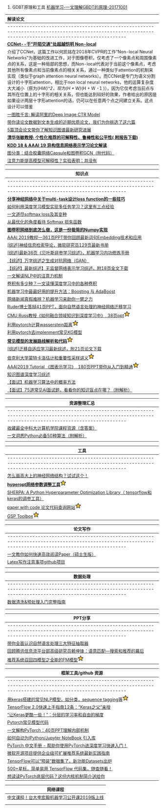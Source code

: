




1. GDBT原理和工具
[机器学习-一文理解GBDT的原理-20171001](https://zhuanlan.zhihu.com/p/29765582)















| **解读论文**                                                 |
| :----------------------------------------------------------- |
| ----------------------------------------------------------------------------------------------------------------------------------------------------- |
| [**CCNet--于"阡陌交通"处超越恺明 Non-local**](https://mp.weixin.qq.com/s/l3TIZNfUYEIXpY3f5wrlXw) |
| 介绍了CCNet，这篇工作以何凯铭在2018年CVPR的工作“Non-local Neural Networks”为基础的改进工作，对于图像卷积，仅考虑了一个像素点和周围像素点的关系，这是一种局部的思想，而Non-local代表对于当前这个像素点，考虑其他所有像素点和当前像素点的相关关系，通过一种类似于attention的机制来实现（类似于graph attention neural networks）。而CCNet是专门为语义分割设计的十字形attention，相比于non local neural networks，他的运算复杂度大大减小（原为(H*W)^2，现为(H * W)*(H + W -1 )），因为它仅考虑当前点与其所在位置上的十字形的相关关系，但也能达到较好的效果，作者给出的原因是如果设计两层十字形attention的话，仍可以在任意两个点之间建立关系。这点设计可以借鉴 |
| [一图胜千言: 解读阿里的Deep Image CTR Model](https://mp.weixin.qq.com/s/JWxcwGLoqDNLmAs-Jt98Jg) |
| [带你读论文数据到文本生成的近期优质论文，我们为你挑选了这六篇](https://mp.weixin.qq.com/s/9YIZV4B2rEswydWLhNFc3A) |
| [5篇顶会论文带你了解知识图谱最新研究进展](https://mp.weixin.qq.com/s/nomVWAuvuxFJLWoxHoUCqg) |
| [**清华张敏教授: 个性化推荐的可解释性、鲁棒性和公平性( 附报告下载)**](https://mp.weixin.qq.com/s/RAQrW6Fchynbc1Rd9IcOJQ) |
| [**KDD 18 & AAAI 19 异构信息网络表示学习论文解读**](https://mp.weixin.qq.com/s/xyE9o8nx6TrabGGJwMzzIg) |
| [图分类：结合胶囊网络Capsule和图卷积GCN（附代码）](https://mp.weixin.qq.com/s/6vhFfSh2mveBiZXB1oZb1Q) |
| [注意力能提高模型可解释性？实验表明：并没有](https://mp.weixin.qq.com/s/LqjBFMXNl5KoUlfktp0w9w) |







| 知识点                                                       |
| ------------------------------------------------------------ |
| ----------------------------------------------------------------------------------------------------------------------------------------------------- |
| [**分享神经网络中关于multi-task设计loss function的一些技巧**](https://mp.weixin.qq.com/s/7Jg-YvS3nvcPJ-zYhK96EA) |
| [如何利用深度学习模型实现多任务学习？这里有三点经验](https://mp.weixin.qq.com/s/MPhKUosKZbLtVjJ1XYGXYA) |
| [一文道尽softmax loss及其变种](https://mp.weixin.qq.com/s/cYcztl8N9JF-XXp9xLJIxg) |
| [从最优化的角度看待 Softmax 损失函数](https://mp.weixin.qq.com/s/MTeuRYutMiCmthEAObyAIg) |
| [**图卷积网络到底怎么做，这是一份极简的Numpy实现**](https://mp.weixin.qq.com/s/sg9O761F0KHAmCPOfMW_kQ) |
| [AAAI 2019教程—361页PPT带你回顾最新词句Embedding技术和应用](https://mp.weixin.qq.com/s/caG7kwZfo2qpvLDbrvfpng) |
| [[综述]神经信息检索导论，微软研究员129页最新书册](https://mp.weixin.qq.com/s/5ba3EM6e9R-i3UpzUhm49w) |
| [[综述]最新36页《贝叶斯非参学习综述》，机器学习内功修炼手册](https://mp.weixin.qq.com/s/bjyO4AS1Sjo09qNMpqf6JA) |
| [【综述】万字综述之生成对抗网络（GAN）](<https://mp.weixin.qq.com/s?__biz=MzIwMTc4ODE0Mw==&mid=2247495668&idx=1&sn=e7e959b2bdd7b2763b9207ccb80fa6bc&chksm=96ea3074a19db96208a51d26f7b5b4ef9c3a37a7799ec270becc77203de4294235041ede7206&mpshare=1&scene=1&srcid=&key=c0631fa9ad87741cc520ba6455929cad392803c0f9ea1d2bb04b5e2b359e08fd13e92d6e6ae34668ffcc3300d87bbb64130cc03e611800d6d612cf50882d91a55b8dd17e9c34c0e76b8ddb61ab882745&ascene=1&uin=MTI5ODUxMDk0NA%3D%3D&devicetype=Windows+10&version=62060739&lang=zh_CN&pass_ticket=y93mW3Jy%2BZgcd1GQtje4Rb66rgLej%2BokV797xnereS4%2BchmCJi%2BIvyXlcrVYq0ch>) |
| [【综述】最新综述】无监督网络表示学习综述，附18页全文下载](<https://mp.weixin.qq.com/s?__biz=MzU2OTA0NzE2NA==&mid=2247508959&idx=1&sn=e5ef0e9344b2c344e8251729323f023c&chksm=fc8642cccbf1cbdae63432b74486f419d54fc718a0a0e8f3f136b0208c95f920aefd4ce859c2&scene=0&xtrack=1&key=54e754b9be6197c7eda23f08e912e25dddb00e41bd552f8111e699f83bca5dfea88546352b2e7920e9050e0bfe5c4ef6d52858aaedd0c99112c1f01aca0a06612252d83d278ce1d11542b63b053675ab&ascene=1&uin=MTI5ODUxMDk0NA%3D%3D&devicetype=Windows+10&version=62060739&lang=zh_CN&pass_ticket=lxHeD4n4yFGLJjjKhJIfhVNUKmQx%2Fo8quenvQfVfdcCIYZwFnKy8wiz7DDwJudKq>) |
| [一文解读NLP中的注意力机制](https://mp.weixin.qq.com/s/TM5poGwSGi5C9szO13GYxg) |
| [卷积有多少种？一文读懂深度学习中的各种卷积](https://mp.weixin.qq.com/s/Olliwe3ux77H4Vlsn4IrCw) |
| [机器学习中最最好用的提升方法：Boosting 与 AdaBoost](https://mp.weixin.qq.com/s/zx9eveRJ4b8EWxI7z4-f6w) |
| [网络新闻真假难辨？机器学习来助你一臂之力](https://mp.weixin.qq.com/s/S0vUBFCfizjVe_L4SIrGqQ) |
| [Ruder博士答辩41页PPT，面向自然语言处理的神经网络迁移学习](https://mp.weixin.qq.com/s/0Zcrwi3WROzm19ApDZINMQ) |
| [CMU Russ教授《如何融合领域知识到深度学习中》, 38页ppt](https://mp.weixin.qq.com/s/87QkA36gXuEJeORVkR_ndQ)![1551255282854](readme.assets/1551255282854.png) |
| [利用pytorch计算wasserstein距离](https://github.com/dfdazac/wassdistance)![1551255282854](readme.assets/1551255282854.png) |
| [利用pytorch去implenment常见KG模型](https://github.com/DeepGraphLearning/KnowledgeGraphEmbedding) |
| [**常见模型的发展路线解析和代码**![1551255282854](readme.assets/1551255282854.png)](https://skymind.ai/wiki/attention-mechanism-memory-network) |
| [[综述]迁移自适应学习最新综述，附21页论文下载](https://mp.weixin.qq.com/s/nIV7n8o7t2F3j0XFr9v-vg) |
| [伯克利大学蒙特卡洛估计和重要性采样讲义](https://github.com/kevinzakka/monte-carlo)![1551255282854](readme.assets/1551255282854.png) |
| [AAAI2019 Tutorial 《图表示学习》, 180页PPT带你从入门到精通](https://mp.weixin.qq.com/s/xc_TnMLs3o2LQ8eM4naZDw)![1551255282854](readme.assets/1551255282854.png) |
| [知识图谱深度学习综述](https://wx.zsxq.com/mweb/views/topicdetail/topicdetail.html?topic_id=111182115221412&user_id=5448515554) |
| [【面试】机器学习算法中的概率方法](https://mp.weixin.qq.com/s?__biz=MzI4MDYzNzg4Mw==&mid=2247489053&idx=4&sn=bb477e2af97d0f4c0a1d11ae1b8a2af3&chksm=ebb42ec9dcc3a7dffef3cb633cce58c79d4d3c6b835394b43d64fc296908f5d277f549dc42c6&scene=0&xtrack=1&key=c0631fa9ad87741c7766f0b177ce4bd2d411750707800b6795a0dbc65d1c9c048dcd5ccd6f433dcc2b6dc5f66c54bf26f4869dd513960f4c333df6d1263ee3fba559c80115d85387c01c48cbc049d194&ascene=1&uin=MTI5ODUxMDk0NA%3D%3D&devicetype=Windows+10&version=62060739&lang=zh_CN&pass_ticket=b7aCz5SYWACzEngozNpdsQ4hrW5EImxRRnOYIfoVdDcBHQdV1qeLQmwaDbEfZadx) |
| [【面试】75道常见AI面试题，看看你的知识盲点在哪？（附解析）](https://mp.weixin.qq.com/s?__biz=MzI4MDYzNzg4Mw==&mid=2247489053&idx=3&sn=f09ab8882a7df178e451b1f2561bbc19&chksm=ebb42ec9dcc3a7df8a32311f9502a26cb10b2439b0a2ac370017e87835c820ee25ca6e8ebc25&scene=0&xtrack=1&key=a9d4b584c784361897a3fe6e1145acfb6e956e4ed8079cffcb38d6b8eac56f21a68c8ac8e16a37d75012e40c1d5ada521776c1c8d84ac68683a21e061f51581e2befe735a4ee06802480a0af4f810f33&ascene=1&uin=MTI5ODUxMDk0NA%3D%3D&devicetype=Windows+10&version=62060739&lang=zh_CN&pass_ticket=b7aCz5SYWACzEngozNpdsQ4hrW5EImxRRnOYIfoVdDcBHQdV1qeLQmwaDbEfZadx) |



| 资源整理汇总                                                 |
| ------------------------------------------------------------ |
| ----------------------------------------------------------------------------------------------------------------------------------------------------- |
| [收藏最全中科大计算机学院课程资源（含答案）](https://mp.weixin.qq.com/s/q79wpijKxGW8V5sLfFIntw) |
| [一文洞悉Python必备50种算法（附解析）](https://mp.weixin.qq.com/s/Y1uCF-aWMj2FuVp_4auKyQ) |
|                                                              |





| 工具                                                         |
| ------------------------------------------------------------ |
| ----------------------------------------------------------------------------------------------------------------------------------------------------- |
| [怎么画高大上的神经网络结构？试试这个！](https://mp.weixin.qq.com/s/UwPCDA89GH5X-HubeJddnQ) |
| [**hyperopt网络参数调整工具**](https://github.com/hyperopt/hyperopt)![1551255282854](readme.assets/1551255282854.png) |
| [SHERPA: A Python Hyperparameter Optimization Library（ tensorflow和keras的调参工具）](https://github.com/sherpa-ai/sherpa) |
| [paper with code 论文代码查询网站](https://paperswithcode.com)![1551255282854](readme.assets/1551255282854.png) |
| [GSP Toolbox](https://arxiv.org/pdf/1408.5781v1.pdf)![1551255282854](readme.assets/1551255282854.png) |



| 论文写作                                                     |
| ------------------------------------------------------------ |
| ----------------------------------------------------------------------------------------------------------------------------------------------------- |
| [一文教你如何快速高效阅读Paper（硕士生版）](https://mp.weixin.qq.com/s/u3D1RX-ZCfwNa0IATvX0ug) |
| [Latex写作注意事项github项目](https://github.com/Wookai/paper-tips-and-tricks#tips-and-tricks-for-writing-scientific-papers) |
|                                                              |





| 数据处理                                                     |
| ------------------------------------------------------------ |
| ----------------------------------------------------------------------------------------------------------------------------------------------------- |
| [数据清洗&预处理入门完整指南](https://mp.weixin.qq.com/s/r7ngZOM9tO-_OSfvs2aDJw) |
|                                                              |
|                                                              |



| PPT分享                                                      |
| ------------------------------------------------------------ |
| ----------------------------------------------------------------------------------------------------------------------------------------------------- |
| [带你全面认识自然语言处理三大特征抽取器](https://mp.weixin.qq.com/s?__biz=MzI1MjQ2OTQ3Ng==&mid=2247494178&idx=1&sn=3190dbf682a3315e55b5ff6801ff3f2c&chksm=e9e1e3a9de966abf7774459344a35dd6010dcf4cfbb45c1cc9b5324a76856c755850d4bf5f23&scene=0#rd) |
| [回顾腾讯信息流平台部高级研究员赖坤锋：语意匹配—搜索和推荐的幕后](https://mp.weixin.qq.com/s?__biz=MzU1NTUxNTM0Mg==&mid=2247490419&idx=3&sn=0b5a995f33aff85846f743c15577289b&chksm=fbd277d2cca5fec4157f35ed5762036e21afcb0f385c7aea19cd29bebeef49210f67a509d62a&mpshare=1&scene=1&srcid=#rd) |
| [推荐系统召回四模型之全能的FM模型](https://mp.weixin.qq.com/s?__biz=MzU1NTUxNTM0Mg==&mid=2247490516&idx=3&sn=9d27d35479ce45020b2c0e02a50b5872&chksm=fbd27775cca5fe6348bff06f3caa48375bd94b6c1cd2db6458234f19fbc1adb47891c4097491&scene=0&xtrack=1&key=b824cb4e3d5c36e8c6329adc818a837da8d1ad88d58b259f6592e34404b1ab30d3bfba08c778b4e821ed0ae5051469e3c2b7f14cc19dd09de2c876959591ee0780373f7392fcd36793df418b68d7a69c&ascene=1&uin=MTI5ODUxMDk0NA%3D%3D&devicetype=Windows+10&version=62060728&lang=zh_CN&pass_ticket=LP6wPjODpYEahKUrIp%2FDQd4qrQdAVnLev%2B%2BDjIPNsVb9k3OAEncdeEqdR56umvRm)![1551255282854](readme.assets/1551255282854.png) |



| 框架工具/github 资源                                         |
| ------------------------------------------------------------ |
| ----------------------------------------------------------------------------------------------------------------------------------------------------- |
| [用keras搭建的常见NLP模型，如分类，sequence tagging等](https://github.com/BrikerMan/Kashgari)![1551255282854](readme.assets/1551255282854.png) |
| [TensorFlow 2.0快速上手指南12条：“Keras之父”亲授](https://mp.weixin.qq.com/s/YJMKiPP5e5quhks5E09yvw) |
| [“让Keras更酷一些！”：分层的学习率和自由的梯度](https://mp.weixin.qq.com/s/4Nz2e_vNYgq_y01JFneSfw) |
| [Pytorch常见模型代码](https://github.com/ritchieng/the-incredible-pytorch) |
| [一文解构PyTorch：40页PPT理解内部机制](https://mp.weixin.qq.com/s?__biz=MzI3MTA0MTk1MA==&mid=2652039363&idx=5&sn=a7c858e6c8217414cb9a40d742adf5fe&chksm=f1219c32c65615241941cb72930ccab8bd05f899a027d761c3e526f08d5e19ddedbbe0bbdec1&scene=0&xtrack=1&key=65174d7f09beb1f54bf2a0cfcfd6823124597eab79ca79e3016cdf0b6fac638835ba35ffa6d231177df501e2f064dfbb80e0071716228ff1ff7bd93ec25c312663e1a7b8ac9f412437fd7ad417ed23cb&ascene=1&uin=MTI5ODUxMDk0NA%3D%3D&devicetype=Windows+10&version=62060728&lang=zh_CN&pass_ticket=LHwKo%2Bj8qIAvY3lpcQuaq64N28FNrgviPoCX7g5KLBFrD0zZQjByum%2BgRA9nr28m) |
| [如何自动为IPython/Jupyter NoteBook 引入库](https://mp.weixin.qq.com/s/xZEIwTsfhkcQQBIJNqhPJg) |
| [PyTorch 中文手册 - 帮助你使用PyTorch进深度学习快速入门！](https://mp.weixin.qq.com/s/oNaDNcxGGOr7ZkY5sFuXvQ) |
| [微软开源项目提供企业级可扩展推荐系统最新实践指南](https://mp.weixin.qq.com/s/pBAnC06NQXhT3_q4jNimsQ) |
| [TensorFlow可以“预装”数据集了，新功能Datasets出炉](https://mp.weixin.qq.com/s/maO5Cs2hU-PDXIVbvwPa3Q) |
| [500+星标，简单易用 TensorFlow 代码集，随查随看！](https://mp.weixin.qq.com/s/i6TihkjhfuRrlye162fTpw) |
| [想读读PyTorch底层代码？这份内核机制简介送给你](https://mp.weixin.qq.com/s/TsR-jgO2c2-dbqnk1mEj8w) |



| 网络课程                                                     |
| ------------------------------------------------------------ |
| [中文课程！台大李宏毅机器学习公开课2019版上线](<https://mp.weixin.qq.com/s?__biz=MzA3MzI4MjgzMw==&mid=2650758780&idx=2&sn=25dbf006ead8e67676ba3d7062324ede&chksm=871a9a02b06d1314b4b76e4f4f2c35c0f47e378a12909ceeb1643e40d654cfe997fefef8e005&mpshare=1&scene=1&srcid=&key=14af0718ac9cde95a75ddda240e3a7d2c3d155d006124138c942bd2c63335aa0cb71179bcc2c624eda1121c80804ee152b50e524201068fd007deadccdd7c4a31ee8493ce28ce090b2ccecc0b5297153&ascene=1&uin=MTI5ODUxMDk0NA%3D%3D&devicetype=Windows+10&version=62060739&lang=zh_CN&pass_ticket=b7aCz5SYWACzEngozNpdsQ4hrW5EImxRRnOYIfoVdDcBHQdV1qeLQmwaDbEfZadx>) |
|                                                              |
|                                                              |

